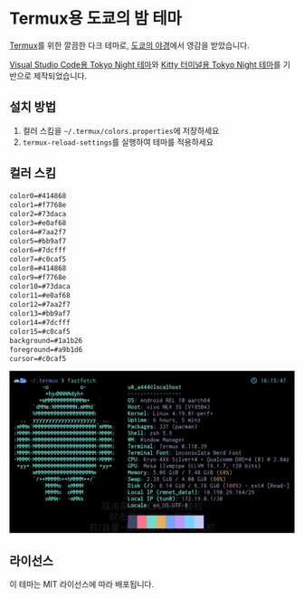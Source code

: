 # Termux용 도쿄의 밤 테마

[Termux](https://termux.dev/)를 위한 깔끔한 다크 테마로, [도쿄의 야경](https://www.google.com/search?q=tokyo+night&newwindow=1&sxsrf=ACYBGNRiOGCstG_Xohb8CgG5UGwBRpMIQg:1571032079139&source=lnms&tbm=isch&sa=X&ved=0ahUKEwiayIfIhpvlAhUGmuAKHbfRDaIQ_AUIEigB&biw=1280&bih=666&dpr=2)에서 영감을 받았습니다.

[Visual Studio Code용 Tokyo Night 테마](https://github.com/enkia/tokyo-night-vscode-theme)와 [Kitty 터미널용 Tokyo Night 테마](https://github.com/davidmathers/tokyo-night-kitty-theme)를 기반으로 제작되었습니다.

## 설치 방법

1. 컬러 스킴을 `~/.termux/colors.properties`에 저장하세요
2. `termux-reload-settings`를 실행하여 테마를 적용하세요

## 컬러 스킴

```properties
color0=#414868
color1=#f7768e
color2=#73daca
color3=#e0af68
color4=#7aa2f7
color5=#bb9af7
color6=#7dcfff
color7=#c0caf5
color8=#414868
color9=#f7768e
color10=#73daca
color11=#e0af68
color12=#7aa2f7
color13=#bb9af7
color14=#7dcfff
color15=#c0caf5
background=#1a1b26
foreground=#a9b1d6
cursor=#c0caf5
```

![Termux 도쿄의 밤 테마 미리보기](./screenshot.png)

## 라이선스

이 테마는 MIT 라이선스에 따라 배포됩니다.
